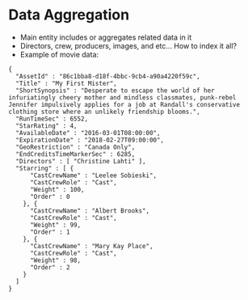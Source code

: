 # Data Aggregation #

* Main entity includes or aggregates related data in it
* Directors, crew, producers, images, and etc... How to index it all?
* Example of movie data:
```
{
  "AssetId" : "86c1bba8-d18f-4bbc-9cb4-a90a4220f59c",
  "Title" : "My First Mister",
  "ShortSynopsis" : "Desperate to escape the world of her infuriatingly cheery mother and mindless classmates, punk-rebel Jennifer impulsively applies for a job at Randall's conservative clothing store where an unlikely friendship blooms.",
  "RunTimeSec" : 6552,
  "StarRating" : 4,
  "AvailableDate" : "2016-03-01T08:00:00",
  "ExpirationDate" : "2018-02-27T09:00:00",
  "GeoRestriction" : "Canada Only",
  "EndCreditsTimeMarkerSec" : 6285,
  "Directors" : [ "Christine Lahti" ],
  "Starring" : [ {
      "CastCrewName" : "Leelee Sobieski",
      "CastCrewRole" : "Cast",
      "Weight" : 100,
      "Order" : 0
    }, {
      "CastCrewName" : "Albert Brooks",
      "CastCrewRole" : "Cast",
      "Weight" : 99,
      "Order" : 1
    }, {
      "CastCrewName" : "Mary Kay Place",
      "CastCrewRole" : "Cast",
      "Weight" : 98,
      "Order" : 2
    }
  ]
}
``` 